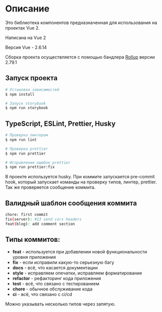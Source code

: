 # Описание

Это библиотека компонентов предназначенная для использования на проектах Vue 2.

Написана на Vue 2 

Версия Vue - 2.6.14

Сборка проекта осуществляется с помощью бандлера [Rollup](https://rollupjs.org/guide/en/) версии 2.79.1

## Запуск проекта

```bash
# Установка зависимостей
$ npm install

# Запуск storybook
$ npm run storybook

```

## TypeScript, ESLint, Prettier, Husky

```bash
# Проверка линтером
$ npm run lint

# Проверка prettier
$ npm run prettier

# Исправление ошибок prettier
$ npm run prettier:fix
```

В проекте используется husky. При коммите запускается pre-commit hook, который запускает команды на проверку типов, линтер, prettier.
Так же проверяется сообщение коммита.

## Валидный шаблон сообщения коммита

```bash
chore: first commit
fix(server): #13 send cors headers
feat(blog): add comment section
```

## Типы коммитов<type>:

-   **feat** - используется при добавлении новой функциональности уровня приложения
-   **fix** - если исправили какую-то серьезную багу
-   **docs** - всё, что касается документации
-   **style** - исправляем опечатки, исправляем форматирование
-   **refactor** - рефакторинг кода приложения
-   **test** - всё, что связано с тестированием
-   **chore** - обычное обслуживание кода
-   **ci** - всё, что связано с ci/cd

Можно указывать несколько типов через запятую.
